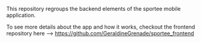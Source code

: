 This repository regroups the backend elements of the sportee mobile application. 

To see more details about the app and how it works, checkout the frontend repository here --> https://github.com/GeraldineGrenade/sportee_frontend 
